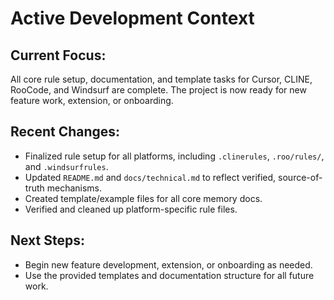 # Active Development Context

## Current Focus:
All core rule setup, documentation, and template tasks for Cursor, CLINE, RooCode, and Windsurf are complete. The project is now ready for new feature work, extension, or onboarding.

## Recent Changes:
- Finalized rule setup for all platforms, including `.clinerules`, `.roo/rules/`, and `.windsurfrules`.
- Updated `README.md` and `docs/technical.md` to reflect verified, source-of-truth mechanisms.
- Created template/example files for all core memory docs.
- Verified and cleaned up platform-specific rule files.

## Next Steps:
- Begin new feature development, extension, or onboarding as needed.
- Use the provided templates and documentation structure for all future work.
